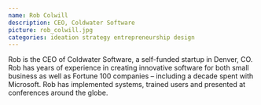```yaml
---
name: Rob Colwill 
description: CEO, Coldwater Software
picture: rob_colwill.jpg
categories: ideation strategy entrepreneurship design
---
```


<p>
Rob is the CEO of Coldwater Software, a self-funded startup in Denver, CO.  Rob has years of experience in creating innovative software for both small business as well as Fortune 100 companies – including a decade spent with Microsoft. Rob has implemented systems, trained users and presented at conferences around the globe.
</p>